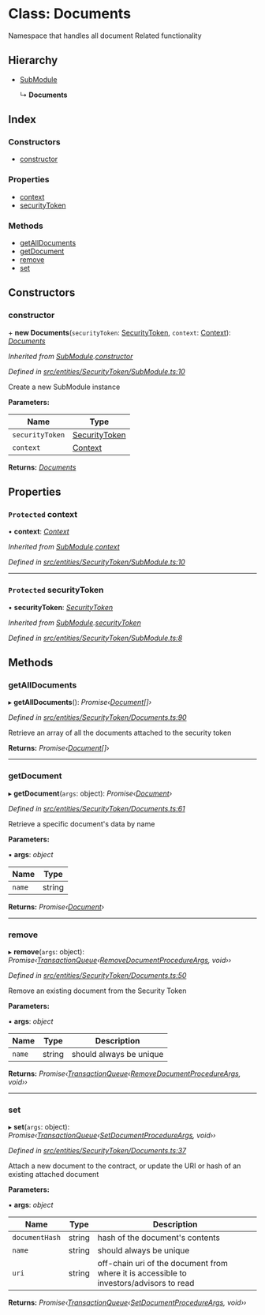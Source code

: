 # Class: Documents

Namespace that handles all document Related functionality

## Hierarchy

- [SubModule](_entities_securitytoken_submodule_.submodule.md)

  ↳ **Documents**

## Index

### Constructors

- [constructor](_entities_securitytoken_documents_.documents.md#constructor)

### Properties

- [context](_entities_securitytoken_documents_.documents.md#protected-context)
- [securityToken](_entities_securitytoken_documents_.documents.md#protected-securitytoken)

### Methods

- [getAllDocuments](_entities_securitytoken_documents_.documents.md#getalldocuments)
- [getDocument](_entities_securitytoken_documents_.documents.md#getdocument)
- [remove](_entities_securitytoken_documents_.documents.md#remove)
- [set](_entities_securitytoken_documents_.documents.md#set)

## Constructors

### constructor

\+ **new Documents**(`securityToken`: [SecurityToken](_entities_securitytoken_securitytoken_.securitytoken.md), `context`: [Context](_context_.context.md)): _[Documents](_entities_securitytoken_documents_.documents.md)_

_Inherited from [SubModule](_entities_securitytoken_submodule_.submodule.md).[constructor](_entities_securitytoken_submodule_.submodule.md#constructor)_

_Defined in [src/entities/SecurityToken/SubModule.ts:10](https://github.com/PolymathNetwork/polymath-sdk/blob/a1cd5e3/src/entities/SecurityToken/SubModule.ts#L10)_

Create a new SubModule instance

**Parameters:**

| Name            | Type                                                                     |
| --------------- | ------------------------------------------------------------------------ |
| `securityToken` | [SecurityToken](_entities_securitytoken_securitytoken_.securitytoken.md) |
| `context`       | [Context](_context_.context.md)                                          |

**Returns:** _[Documents](_entities_securitytoken_documents_.documents.md)_

## Properties

### `Protected` context

• **context**: _[Context](_context_.context.md)_

_Inherited from [SubModule](_entities_securitytoken_submodule_.submodule.md).[context](_entities_securitytoken_submodule_.submodule.md#protected-context)_

_Defined in [src/entities/SecurityToken/SubModule.ts:10](https://github.com/PolymathNetwork/polymath-sdk/blob/a1cd5e3/src/entities/SecurityToken/SubModule.ts#L10)_

---

### `Protected` securityToken

• **securityToken**: _[SecurityToken](_entities_securitytoken_securitytoken_.securitytoken.md)_

_Inherited from [SubModule](_entities_securitytoken_submodule_.submodule.md).[securityToken](_entities_securitytoken_submodule_.submodule.md#protected-securitytoken)_

_Defined in [src/entities/SecurityToken/SubModule.ts:8](https://github.com/PolymathNetwork/polymath-sdk/blob/a1cd5e3/src/entities/SecurityToken/SubModule.ts#L8)_

## Methods

### getAllDocuments

▸ **getAllDocuments**(): _Promise‹[Document](../interfaces/_entities_securitytoken_documents_.document.md)[]›_

_Defined in [src/entities/SecurityToken/Documents.ts:90](https://github.com/PolymathNetwork/polymath-sdk/blob/a1cd5e3/src/entities/SecurityToken/Documents.ts#L90)_

Retrieve an array of all the documents attached to the security token

**Returns:** _Promise‹[Document](../interfaces/_entities_securitytoken_documents_.document.md)[]›_

---

### getDocument

▸ **getDocument**(`args`: object): _Promise‹[Document](../interfaces/_entities_securitytoken_documents_.document.md)›_

_Defined in [src/entities/SecurityToken/Documents.ts:61](https://github.com/PolymathNetwork/polymath-sdk/blob/a1cd5e3/src/entities/SecurityToken/Documents.ts#L61)_

Retrieve a specific document's data by name

**Parameters:**

▪ **args**: _object_

| Name   | Type   |
| ------ | ------ |
| `name` | string |

**Returns:** _Promise‹[Document](../interfaces/_entities_securitytoken_documents_.document.md)›_

---

### remove

▸ **remove**(`args`: object): _Promise‹[TransactionQueue](_entities_transactionqueue_.transactionqueue.md)‹[RemoveDocumentProcedureArgs](../interfaces/_types_index_.removedocumentprocedureargs.md), void››_

_Defined in [src/entities/SecurityToken/Documents.ts:50](https://github.com/PolymathNetwork/polymath-sdk/blob/a1cd5e3/src/entities/SecurityToken/Documents.ts#L50)_

Remove an existing document from the Security Token

**Parameters:**

▪ **args**: _object_

| Name   | Type   | Description             |
| ------ | ------ | ----------------------- |
| `name` | string | should always be unique |

**Returns:** _Promise‹[TransactionQueue](_entities_transactionqueue_.transactionqueue.md)‹[RemoveDocumentProcedureArgs](../interfaces/_types_index_.removedocumentprocedureargs.md), void››_

---

### set

▸ **set**(`args`: object): _Promise‹[TransactionQueue](_entities_transactionqueue_.transactionqueue.md)‹[SetDocumentProcedureArgs](../interfaces/_types_index_.setdocumentprocedureargs.md), void››_

_Defined in [src/entities/SecurityToken/Documents.ts:37](https://github.com/PolymathNetwork/polymath-sdk/blob/a1cd5e3/src/entities/SecurityToken/Documents.ts#L37)_

Attach a new document to the contract, or update the URI or hash of an existing attached document

**Parameters:**

▪ **args**: _object_

| Name           | Type   | Description                                                                             |
| -------------- | ------ | --------------------------------------------------------------------------------------- |
| `documentHash` | string | hash of the document's contents                                                         |
| `name`         | string | should always be unique                                                                 |
| `uri`          | string | off-chain uri of the document from where it is accessible to investors/advisors to read |

**Returns:** _Promise‹[TransactionQueue](_entities_transactionqueue_.transactionqueue.md)‹[SetDocumentProcedureArgs](../interfaces/_types_index_.setdocumentprocedureargs.md), void››_
